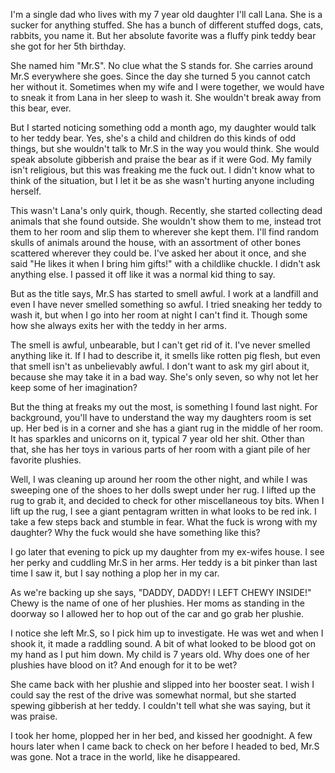 I'm a single dad who lives with my 7 year old daughter I'll call Lana. She is a sucker for anything stuffed. She has a bunch of different stuffed dogs, cats, rabbits, you name it. But her absolute favorite was a fluffy pink teddy bear she got for her 5th birthday. 

She named him "Mr.S". No clue what the S stands for. She carries around Mr.S everywhere she goes. Since the day she turned 5 you cannot catch her without it. Sometimes when my wife and I were together, we would have to sneak it from Lana in her sleep to wash it. She wouldn't break away from this bear, ever. 


But I started noticing something odd a month ago, my daughter would talk to her teddy bear. Yes, she's a child and children do this kinds of odd things, but she wouldn't talk to Mr.S in the way you would think. She would speak absolute gibberish and praise the bear as if it were God. My family isn't religious, but this was freaking me the fuck out. I didn't know what to think of the situation, but I let it be as she wasn't hurting anyone including herself. 

This wasn't Lana's only quirk, though. Recently, she started collecting dead animals that she found outside. She wouldn't show them to me, instead trot them to her room and slip them to wherever she kept them. I'll find random skulls of animals around the house, with an assortment of other bones scattered wherever they could be. I've asked her about it once, and she said "He likes it when I bring him gifts!" with a childlike chuckle. I didn't ask anything else. I passed it off like it was a normal kid thing to say. 

But as the title says, Mr.S has started to smell awful. I work at a landfill and even I have never smelled something so awful. I tried sneaking her teddy to wash it, but when I go into her room at night I can't find it. Though some how she always exits her with the teddy in her arms. 

The smell is awful, unbearable, but I can't get rid of it. I've never smelled anything like it. If I had to describe it, it smells like rotten pig flesh, but even that smell isn't as unbelievably awful. I don't want to ask my girl about it, because she may take it in a bad way. She's only seven, so why not let her keep some of her imagination? 

But the thing at freaks my out the most, is something I found last night. For background, you'll have to understand the way my daughters room is set up. Her bed is in a corner and she has a giant rug in the middle of her room. It has sparkles and unicorns on it, typical 7 year old her shit. Other than that, she has her toys in various parts of her room with a giant pile of her favorite plushies.

Well, I was cleaning up around her room the other night, and while I was sweeping one of the shoes to her dolls swept under her rug. I lifted up the rug to grab it, and decided to check for other miscellaneous toy bits. When I lift up the rug, I see a giant pentagram written in what looks to be red ink. I take a few steps back and stumble in fear. What the fuck is wrong with my daughter? Why the fuck would she have something like this? 

I go later that evening to pick up my daughter from my ex-wifes house. I see her perky and cuddling Mr.S in her arms. Her teddy is a bit pinker than last time I saw it, but I say nothing a plop her in my car.

As we're backing up she says, "DADDY, DADDY! I LEFT CHEWY INSIDE!" Chewy is the name of one of her plushies. Her moms as standing in the doorway so I allowed her to hop out of the car and go grab her plushie. 

I notice she left Mr.S, so I pick him up to investigate. He was wet and when I shook it, it made a raddling sound. A bit of what looked to be blood got on my hand as I put him down. My child is 7 years old. Why does one of her plushies have blood on it? And enough for it to be wet? 

She came back with her plushie and slipped into her booster seat. I wish I could say the rest of the drive was somewhat normal, but she started spewing gibberish at her teddy. I couldn't tell what she was saying, but it was praise. 

I took her home, plopped her in her bed, and kissed her goodnight. A few hours later when I came back to check on her before I headed to bed, Mr.S was gone. Not a trace in the world, like he disappeared.